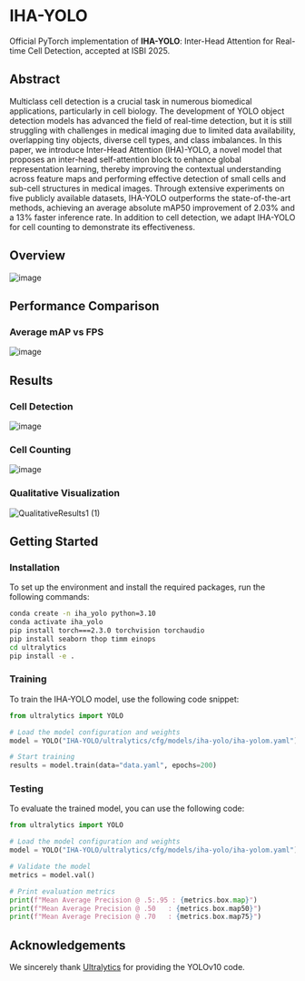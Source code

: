 # IHA-YOLO

Official PyTorch implementation of **IHA-YOLO**: Inter-Head Attention for Real-time Cell Detection, accepted at ISBI 2025.

## Abstract

Multiclass cell detection is a crucial task in numerous biomedical applications, particularly in cell biology. The development of YOLO object detection models has advanced the field of real-time detection, but it is still struggling with challenges in medical imaging due to limited data availability, overlapping tiny objects, diverse cell types, and class imbalances. In this paper, we introduce Inter-Head Attention (IHA)-YOLO, a novel model that proposes an inter-head self-attention block to enhance global representation learning, thereby improving the contextual understanding across feature maps and performing effective detection of small cells and sub-cell structures in medical images. Through extensive experiments on five publicly available datasets, IHA-YOLO outperforms the state-of-the-art methods, achieving an average absolute mAP50 improvement of 2.03% and a 13% faster inference rate. In addition to cell detection, we adapt IHA-YOLO for cell counting to demonstrate its effectiveness. 

## Overview
![image](https://github.com/user-attachments/assets/c49940c3-2460-47cd-98b6-65814c3fda7a)


## Performance Comparison

### Average mAP vs FPS
![image](https://github.com/user-attachments/assets/7b50f9da-4642-4597-b2d2-e67455367014)


## Results
### Cell Detection
![image](https://github.com/user-attachments/assets/f7bace74-506b-412e-8ee2-30f1f5b119e7)


### Cell Counting
![image](https://github.com/user-attachments/assets/67b08d2b-49a6-45c7-b271-e26e26b63b5d)


### Qualitative Visualization

![QualitativeResults1 (1)](https://github.com/user-attachments/assets/0f03c9da-4406-4f17-9c39-e83362b79e5c)

## Getting Started

### Installation

To set up the environment and install the required packages, run the following commands:

```bash
conda create -n iha_yolo python=3.10
conda activate iha_yolo
pip install torch===2.3.0 torchvision torchaudio
pip install seaborn thop timm einops
cd ultralytics
pip install -e .
```

### Training

To train the IHA-YOLO model, use the following code snippet:

```python
from ultralytics import YOLO

# Load the model configuration and weights
model = YOLO("IHA-YOLO/ultralytics/cfg/models/iha-yolo/iha-yolom.yaml").load("yolov10m.pt")

# Start training
results = model.train(data="data.yaml", epochs=200)
```

### Testing

To evaluate the trained model, you can use the following code:

```python
from ultralytics import YOLO

# Load the model configuration and weights
model = YOLO("IHA-YOLO/ultralytics/cfg/models/iha-yolo/iha-yolom.yaml").load("yolov10m.pt")

# Validate the model
metrics = model.val()

# Print evaluation metrics
print(f"Mean Average Precision @ .5:.95 : {metrics.box.map}")
print(f"Mean Average Precision @ .50   : {metrics.box.map50}")
print(f"Mean Average Precision @ .70   : {metrics.box.map75}")
```


## Acknowledgements

We sincerely thank [Ultralytics](https://github.com/ultralytics/ultralytics) for providing the YOLOv10 code.

